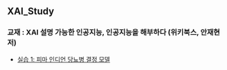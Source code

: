 ## XAI_Study
### 교재 : XAI 설명 가능한 인공지능, 인공지능을 해부하다 (위키북스, 안재현 저)
- [실습 1: 피마 인디언 당뇨병 결정 모델](https://github.com/sxzeu/XAI_study/blob/main/4_PimaIndian_diabetes_set_project.ipynb)

